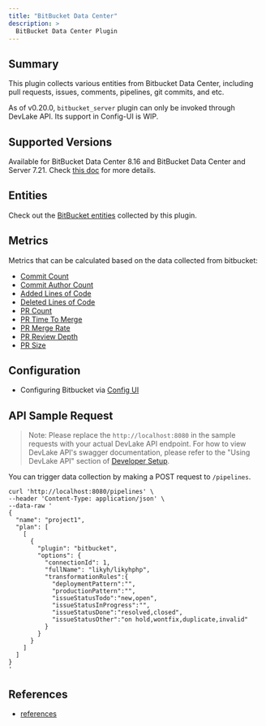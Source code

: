 ```yaml
---
title: "BitBucket Data Center"
description: >
  BitBucket Data Center Plugin
---
```




## Summary

This plugin collects various entities from Bitbucket Data Center, including pull requests, issues, comments, pipelines, git commits, and etc.

As of v0.20.0, `bitbucket_server` plugin can only be invoked through DevLake API. Its support in Config-UI is WIP.

## Supported Versions

Available for BitBucket Data Center 8.16 and BitBucket Data Center and Server 7.21. Check [this doc](https://devlake.apache.org/docs/Overview/SupportedDataSources#data-sources-and-data-plugins) for more details.


## Entities

Check out the [BitBucket entities](/Overview/SupportedDataSources.md#data-collection-scope-by-each-plugin) collected by this plugin.

## Metrics

Metrics that can be calculated based on the data collected from bitbucket:

- [Commit Count](/Metrics/CommitCount.md)
- [Commit Author Count](/Metrics/CommitAuthorCount.md)
- [Added Lines of Code](/Metrics/AddedLinesOfCode.md)
- [Deleted Lines of Code](/Metrics/DeletedLinesOfCode.md)
- [PR Count](/Metrics/PRCount.md)
- [PR Time To Merge](/Metrics/PRTimeToMerge.md)
- [PR Merge Rate](/Metrics/PRMergeRate.md)
- [PR Review Depth](/Metrics/PRReviewDepth.md)
- [PR Size](/Metrics/PRSize.md)

## Configuration

- Configuring Bitbucket via [Config UI](/Configuration/BitBucketServer.md)

## API Sample Request
> Note: Please replace the `http://localhost:8080` in the sample requests with your actual DevLake API endpoint. For how to view DevLake API's swagger documentation, please refer to the "Using DevLake API" section of [Developer Setup](../DeveloperManuals/DeveloperSetup.md).

You can trigger data collection by making a POST request to `/pipelines`.
```shell
curl 'http://localhost:8080/pipelines' \
--header 'Content-Type: application/json' \
--data-raw '
{
  "name": "project1",
  "plan": [
    [
      {
        "plugin": "bitbucket",
        "options": {
          "connectionId": 1,
          "fullName": "likyh/likyhphp",
          "transformationRules":{
            "deploymentPattern":"",
            "productionPattern":"",
            "issueStatusTodo":"new,open",
            "issueStatusInProgress":"",
            "issueStatusDone":"resolved,closed",
            "issueStatusOther":"on hold,wontfix,duplicate,invalid"
          }
        }
      }
    ]
  ]
}
'
```

## References

- [references](/DeveloperManuals/DeveloperSetup.md#references)
